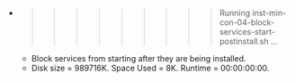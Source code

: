 * >>>>>>>>> Running inst-min-con-04-block-services-start-postinstall.sh ...
  * Block services from starting after they are being installed.
  * Disk size = 989716K. Space Used = 8K. Runtime = 00:00:00:00.
